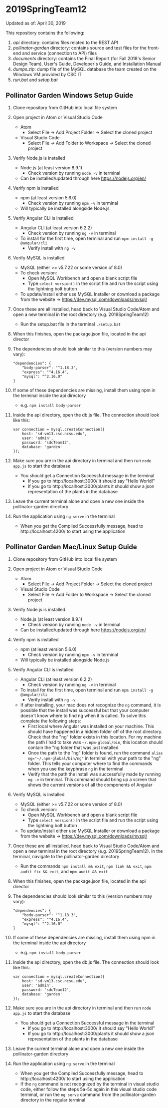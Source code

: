 # 2019SpringTeam12

Updated as of: April 30, 2019

This repository contains the following:
1. *api* directory: contains files related to the REST API
2. *pollinator-garden* directory: contains source and test files for the front-end and service (connection to API) files
3. *documents* directory: contains the Final Report (for Fall 2018's Senior Design Team), User's Guide, Developer's Guide, and Installation Manual
4. *dumps.zip*: dump file of the MySQL database the team created on the Windows VM provided by CSC IT
5. *run.bat* and *setup.bat*

## Pollinator Garden Windows Setup Guide
1) Clone repository from GitHub into local file system

2) Open project in Atom or Visual Studio Code
    - Atom
      - Select File → Add Project Folder → Select the cloned project
    - Visual Studio Code
      - Select File → Add Folder to Workspace → Select the cloned project

3) Verify Node.js is installed
    - Node.js (at least version 8.9.1) 
      - Check version by running `node -v` in terminal
    - Can be installed/updated through here https://nodejs.org/en/
    
4) Verify npm is installed
    - npm (at least version 5.6.0) 
      - Check version by running `npm -v` in terminal
    - Will typically be installed alongside Node.js
    
5) Verify Angular CLI is installed
    - Angular CLI (at least version 6.2.2)
      - Check version by running `ng -v` in terminal
    - To install for the first time, open terminal and run `npm install -g @angular/cli`
      - Verify install with `ng -v`

6) Verify MySQL is installed
    - MySQL (either >= v5.7.22 or some version of 8.0)
    - To check version:
      - Open MySQL Workbench and open a blank script file
      - Type `select version()` in the script file and run the script using the lightning bolt button
    - To update/install either use MySQL Installer or download a package from the website → https://dev.mysql.com/downloads/mysql/

7) Once these are all installed, head back to Visual Studio Code/Atom and open a new terminal in the root directory (e.g. 2019SpringTeam12)
    - Run the setup.bat file in the terminal
      `./setup.bat`
      
8) When this finishes, open the package.json file, located in the api director

9) The dependencies should look similar to this (version numbers may vary):

    ```
    "dependencies": {
        "body-parser": "^1.18.3",
        "express": "^4.16.4",
        "mysql": "^2.16.0"
    }
    ```
  
10) If some of these dependencies are missing, install them using npm in the terminal inside the api directory
      - e.g. `npm install body-parser`
    
11) Inside the api directory, open the db.js file. The connection should look like this:

    ```
    var connection = mysql.createConnection({
        host: 'sd-vm13.csc.ncsu.edu',
        user: 'admin',
        password: 'sdcTeam12',
        database: 'garden'
    });
    ```
    
12) Make sure you are in the api directory in terminal and then run `node app.js` to start the database
    - You should get a Connection Successful message in the terminal
      - If you go to http://localhost:3000/ it should say "Hello World!"
      - If you go to http://localhost:3000/plants it should show a json representation of the plants in the database
      
13) Leave the current terminal alone and open a new one inside the pollinator-garden directory

14) Run the application using `ng serve` in the terminal
    - When you get the Compiled Successfully message, head to http://localhost:4200/ to start using the application

## Pollinator Garden Mac/Linux Setup Guide
1) Clone repository from GitHub into local file system

2) Open project in Atom or Visual Studio Code
    - Atom
      - Select File → Add Project Folder → Select the cloned project
    - Visual Studio Code
      - Select File → Add Folder to Workspace → Select the cloned project

3) Verify Node.js is installed
    - Node.js (at least version 8.9.1) 
      - Check version by running `node -v` in terminal
    - Can be installed/updated through here https://nodejs.org/en/
    
4) Verify npm is installed
    - npm (at least version 5.6.0) 
      - Check version by running `npm -v` in terminal
    - Will typically be installed alongside Node.js
    
5) Verify Angular CLI is installed
    - Angular CLI (at least version 6.2.2)
      - Check version by running `ng -v` in terminal
    - To install for the first time, open terminal and run `npm install -g @angular/cli`
      - Verify install with `ng -v`
    - If after installing, your mac does not recognize the `ng` command, it is possible that the install was successful but that your computer doesn't know where to find ng when it is called. To solve this complete the following steps:
      - First local where Angular was installed on your machine. This should have happened in a hidden folder off of the root directory. Check that the "ng" folder exists in this location. For my machine the path I had to take was `~/.npm-global/bin`, this location should contain the "ng folder that was just installed
      - Once the path to the "ng" folder is found, run the command `alias ng="~/.npm-global/bin/ng"` in terminal with your path to the "ng" folder. This tells your computer where to find the commands when you use the keyphrase `ng` in the terminal
      - Verify that the path the install was successfully made by running `ng -v` in terminal. This command should bring up a screen that shows the current versions of all the components of Angular

6) Verify MySQL is installed
    - MySQL (either >= v5.7.22 or some version of 8.0)
    - To check version:
      - Open MySQL Workbench and open a blank script file
      - Type `select version()` in the script file and run the script using the lightning bolt button
    - To update/install either use MySQL Installer or download a package from the website → https://dev.mysql.com/downloads/mysql/

7) Once these are all installed, head back to Visual Studio Code/Atom and open a new terminal in the root directory (e.g. 2019SpringTeam12). In the terminal, navigate to the pollinator-garden directory
    - Run the commands `npm install && exit`, `npm link && exit`, `npm audit fix && exit`, and `npm audit && exit`
      
8) When this finishes, open the package.json file, located in the api director

9) The dependencies should look similar to this (version numbers may vary):

    ```
    "dependencies": {
        "body-parser": "^1.18.3",
        "express": "^4.16.4",
        "mysql": "^2.16.0"
    }
    ```
  
10) If some of these dependencies are missing, install them using npm in the terminal inside the api directory
      - e.g. `npm install body-parser`
    
11) Inside the api directory, open the db.js file. The connection should look like this:

    ```
    var connection = mysql.createConnection({
        host: 'sd-vm13.csc.ncsu.edu',
        user: 'admin',
        password: 'sdcTeam12',
        database: 'garden'
    });
    ```
    
12) Make sure you are in the api directory in terminal and then run `node app.js` to start the database
    - You should get a Connection Successful message in the terminal
      - If you go to http://localhost:3000/ it should say "Hello World!"
      - If you go to http://localhost:3000/plants it should show a json representation of the plants in the database
      
13) Leave the current terminal alone and open a new one inside the pollinator-garden directory

14) Run the application using `ng serve` in the terminal
    - When you get the Compiled Successfully message, head to http://localhost:4200/ to start using the application
    - If the `ng` command is not recognized by the terminal in visual studio code, either follow the steps 5a-5c again in this visual studio code terminal, or run the `ng serve` command from the pollinator-garden directory in the regular terminal








